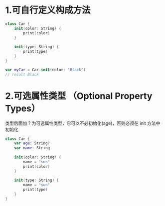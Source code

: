 # 1.可自行定义构成方法
```swift
class Car {
    init(color: String) {
        print(color)
    }
    
    init(type: String) {
        print(type)
    }
}

var myCar = Car.init(color: "Black")
// result Black
```

# 2.可选属性类型 （Optional Property Types）
类型后面加 ? 为可选属性类型，它可以不必初始化(age)，否则必须在 init 方法中初始化
```swift
class Car {
    var age: String?
    var name: String
    
    init(color: String) {
        name = "sun"
        print(color)
    }
    
    init(type: String) {
        name = "sun"
        print(type)
    }
}
```

